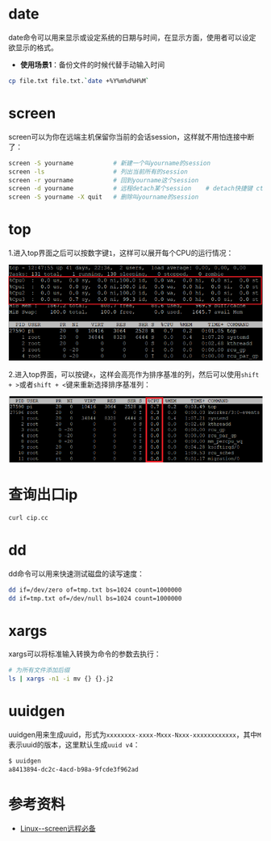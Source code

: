 # date

date命令可以用来显示或设定系统的日期与时间，在显示方面，使用者可以设定欲显示的格式。

- **使用场景1**：备份文件的时候代替手动输入时间

```sh
cp file.txt file.txt.`date +%Y%m%d%H%M`
```

# screen

screen可以为你在远端主机保留你当前的会话session，这样就不用怕连接中断了：

```sh
screen -S yourname           # 新建一个叫yourname的session
screen -ls                   # 列出当前所有的session
screen -r yourname           # 回到yourname这个session
screen -d yourname           # 远程detach某个session    # detach快捷键 ctrl a + d
screen -S yourname -X quit   # 删除叫yourname的session
```

# top

1.进入top界面之后可以按数字键`1`，这样可以展开每个CPU的运行情况：

![top-1](top-1.png)

2.进入top界面，可以按键`x`，这样会高亮作为排序基准的列，然后可以使用`shift + >`或者`shift + <`键来重新选择排序基准列：

![top-x](top-x.png)

# 查询出口ip

```sh
curl cip.cc
```

# dd

dd命令可以用来快速测试磁盘的读写速度：

```sh
dd if=/dev/zero of=tmp.txt bs=1024 count=1000000
dd if=tmp.txt of=/dev/null bs=1024 count=1000000
```

# xargs

xargs可以将标准输入转换为命令的参数去执行：

```sh
# 为所有文件添加后缀
ls | xargs -n1 -i mv {} {}.j2
```

# uuidgen

uuidgen用来生成uuid，形式为`xxxxxxxx-xxxx-Mxxx-Nxxx-xxxxxxxxxxxx`，其中`M`表示uuid的版本，这里默认生成`uuid v4`：

```sh
$ uuidgen
a8413894-dc2c-4acd-b98a-9fcde3f962ad
```

# 参考资料

- [Linux--screen远程必备](https://blog.csdn.net/qq_34243930/article/details/106771285)
